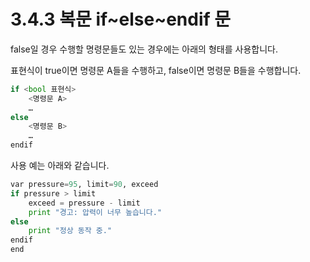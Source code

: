 # 3.4.3 복문 if~else~endif 문

false일 경우 수행할 명령문들도 있는 경우에는 아래의 형태를 사용합니다.

표현식이 true이면 명령문 A들을 수행하고, false이면 명령문 B들을 수행합니다.

```python
if <bool 표현식>
	<명령문 A>
	…
else
	<명령문 B>
	…
endif
```

사용 예는 아래와 같습니다.

```python
var pressure=95, limit=90, exceed
if pressure > limit
	exceed = pressure - limit
	print "경고: 압력이 너무 높습니다."
else
	print "정상 동작 중."
endif
end
```



